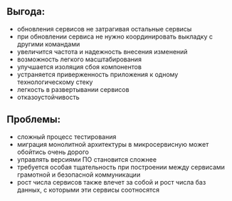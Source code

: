## Выгода: ##  
* обновления сервисов не затрагивая остальные сервисы  
* при обновлении сервиса не нужно координировать выкладку с другими командами  
* увеличится частота и надежность внесения изменений  
* возможность легкого масштабирования  
* улучшается изоляция сбоя компонентов  
* устраняется приверженность приложения к одному технологическому стеку  
* легкость в развертывании сервисов 
* отказоустойчивость  
## Проблемы: ##  
* сложный процесс тестирования  
* миграция монолитной архитектуры в микросервисную может обойтись очень дорого  
* управлять версиями ПО становится сложнее  
* требуется особая тщательность при построении между сервисами грамотной и безопасной коммуникации  
* рост числа сервисов также влечет за собой и рост числа баз данных, с которыми эти сервисы соотносятся  
